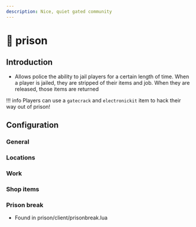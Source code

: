 ```yaml
---
description: Nice, quiet gated community
---
```


# 🔐 prison

## Introduction

* Allows police the ability to jail players for a certain length of time. When a player is jailed, they are stripped of their items and job. When they are released, those items are returned

!!! info
    Players can use a `gatecrack` and `electronickit` item to hack their way out of prison!


## Configuration

### General



### Locations


### Work



### Shop items



### Prison break

* Found in prison/client/prisonbreak.lua


